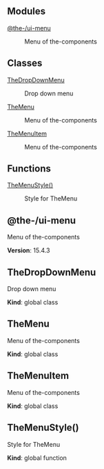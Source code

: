 <!--- Code generated by @the-/script-doc. DO NOT EDIT. -->

## Modules

<dl>
<dt><a href="#module_@the-/ui-menu">@the-/ui-menu</a></dt>
<dd><p>Menu of the-components</p>
</dd>
</dl>

## Classes

<dl>
<dt><a href="#TheDropDownMenu">TheDropDownMenu</a></dt>
<dd><p>Drop down menu</p>
</dd>
<dt><a href="#TheMenu">TheMenu</a></dt>
<dd><p>Menu of the-components</p>
</dd>
<dt><a href="#TheMenuItem">TheMenuItem</a></dt>
<dd><p>Menu of the-components</p>
</dd>
</dl>

## Functions

<dl>
<dt><a href="#TheMenuStyle">TheMenuStyle()</a></dt>
<dd><p>Style for TheMenu</p>
</dd>
</dl>

<a name="module_@the-/ui-menu"></a>

## @the-/ui-menu
Menu of the-components

**Version**: 15.4.3  
<a name="TheDropDownMenu"></a>

## TheDropDownMenu
Drop down menu

**Kind**: global class  
<a name="TheMenu"></a>

## TheMenu
Menu of the-components

**Kind**: global class  
<a name="TheMenuItem"></a>

## TheMenuItem
Menu of the-components

**Kind**: global class  
<a name="TheMenuStyle"></a>

## TheMenuStyle()
Style for TheMenu

**Kind**: global function
